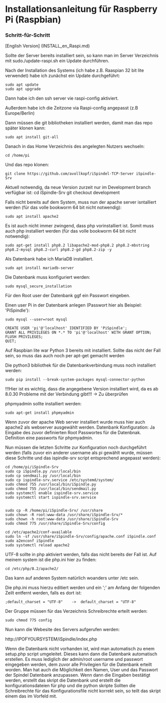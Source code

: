 # Installationsanleitung für Raspberry Pi (Raspbian)
### Schritt-für-Schritt

[English Version] (INSTALL_en_Raspi.md)

Sollte der Server bereits installiert sein, so kann man im Server Verzeichnis mit sudo./update-raspi.sh ein Update durchführen.

Nach der Installation des Systems (ich habe z.B. Raaspian 32 bit lite verwendet) habe ich zunächst ein Update durchgeführt:

	sudo apt update
	sudo apt upgrade

Dann habe ich den ssh server vie raspi-config aktiviert.

Außerdem habe ich die Zeitzone via Raspi-config angepasst (z.B Europe/Berlin)
	
Dann müssen die git bibliotheken installiert werden, damit man das repo später klonen kann:

	sudo apt install git-all

Danach in das Home Verzeichnis des angelegten Nutzers wechseln:

	cd /home/pi

Und das repo klonen:

	git clone https://github.com/avollkopf/iSpindel-TCP-Server iSpindle-Srv

Aktuell notwendig, da neue Version zurzeit nur im Development branch verfügbar ist:
	cd iSpindle-Srv
	git checkout development

Falls nicht bereits auf dem System, muss nun der apache server isntalliert werden (für das volle bookworm 64 bit nicht notwendig):

	sudo apt install apache2

Es ist auch nicht immer zwingend, dass php vorinstalliert ist. Somit muss auch php installiert werden (für das volle bookworm 64 bit nicht notwendig):

	sudo apt-get install php8.2 libapache2-mod-php8.2 php8.2-mbstring php8.2-mysql php8.2-curl php8.2-gd php8.2-zip -y
	
Als Datenbank habe ich MariaDB installiert.

	sudo apt install mariadb-server
	
Die Datenbank muss konfiguriert werden:

	sudo mysql_secure_installation

Für den Root user der Datenbank ggf ein Passwort eingeben.

Einen user Pi in der Datenbank anlegen (Passwort hier als Beispiel: 'PiSpindle'):
	
	sudo mysql --user=root mysql

	CREATE USER 'pi'@'localhost' IDENTIFIED BY 'PiSpindle';
	GRANT ALL PRIVILEGES ON *.* TO 'pi'@'localhost' WITH GRANT OPTION;
	FLUSH PRIVILEGES;
	QUIT;
 

Auf Raspbian lite war  Python 3 bereits mit installiert. Sollte das nicht der Fall sein, so muss das auch noch per apt-get gemacht werden

Die python3 bibliothek für die Datenbankverbindung muss noch installiert werden:

	sudo pip install --break-system-packages mysql-connector-python

!!!Hier ist es wichtig, dass die angegebene Version installiert wird, da es ab 8.0.30 Probleme mit der Verbindung gibt!!! -> Zu überprüfen

phpmyadmin sollte installiert werden:

	sudo apt-get install phpmyadmin

Wenn zuvor der apache Web server installiert wurde muss hier auch apache2 als webserver ausgewählt werden.
Datenbank Konfiguration: Ja
Eingabe des zuvor definierten Root Passwortes für die Datenbnak.
Definition eine passworts für phpmyadmin.

Nun müssen die letzten Schritte zur Konfiguration noch durchgeführt werden (falls zuvor ein anderer username als pi gewählt wurde, müssen diese Schritte und das ispindle-srv script entsprechend angepasst werden):

	cd /home/pi/iSpindle-Srv
	sudo cp iSpindle.py /usr/local/bin
	sudo cp sendmail.py /usr/local/bin
	sudo cp ispindle-srv.service /etc/systemd/system/
	sudo chmod 755 /usr/local/bin/iSpindle.py
	sudo chmod 755 /usr/local/bin/sendmail.py
	sudo systemctl enable ispindle-srv.service
	sudo systemctl start ispindle-srv.service


    sudo cp -R /home/pi/iSpindle-Srv/ /usr/share
    sudo chown -R root:www-data /usr/share/iSpindle-Srv/*
    sudo chown -h root:www-data /usr/share/iSpindle-Srv
	sudo chmod 775 /usr/share/iSpindle-Srv/config
	
	cd /etc/apache2/conf-available
	sudo ln -sf /usr/share/iSpindle-Srv/config/apache.conf iSpindle.conf
	sudo a2enconf iSpindle
	sudo systemctl reload apache2

UTF-8 sollte in php aktiviert werden, falls das nicht bereits der Fall ist. Auf meinem system ist die php.ini hier zu finden:

	cd /etc/php/8.2/apache2/

Das kann auf anderen System natürlich woanders unter /etc sein.

Die php.ini muss hierzu editiert werden und ein ';' am Anfang der folgenden Zeilt entfernt werden, falls es dort ist:

	;default_charset = "UTF-8"    ->  default_charset = "UTF-8"   


Der Gruppe müssen für das Verzeichnis Schreibrechte erteilt werden:

	sudo chmod 775 config

Nun kann die Webesite des Servers aufgerufen werden:

http://IPOFYOURSYSTEM/iSpindle/index.php

Wenn die Datenbank nicht vorhanden ist, wird man automatisch zu enem setup.php script umgeleitet. Dieses kann dann die Datenbank automatisch erstellen.
Es muss lediglich der admin/root username und passwort eingegeben werden, dem zuvor alle Privilegien für die Datenbank erteilt worden. Man hat auch die Möglichkeit den Namen, User und das Passwort der Spindel Datenbank anzupassen.
Wenn dann die Eingaben bestätigt werden, erstellt das skript die Datenbank und erstellt die konfigurationsdateien für php und die python skripte
Sollten die Schreibrechte für das Konfigurationsfile nicht korrekt sein, so teilt das skript einem das im Vorfeld mit.
